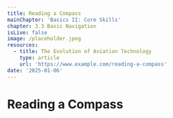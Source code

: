```yaml
---
title: Reading a Compass
mainChapter: 'Basics II: Core Skills'
chapter: 3.3 Basic Navigation
isLive: false
image: /placeholder.jpeg
resources:
  - title: The Evolution of Aviation Technology
    type: article
    url: 'https://www.example.com/reading-a-compass'
date: '2025-01-06'
---
```


# Reading a Compass

